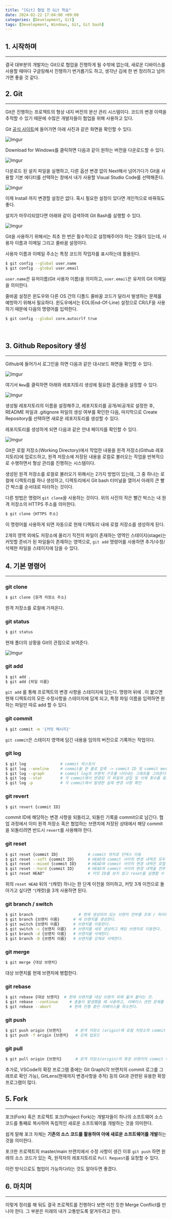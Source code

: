 ```yaml
---
title: "[Git] 협업 전 Git 학습"
date: 2024-02-22 17:04:00 +09:00
categories: [Development, Git]
tags: [Development, Windows, Git, Git bash]
---
```

## **1. 시작하며**
***
결국 대부분의 개발자는 Git으로 협업을 진행하게 될 수밖에 없는데, 새로운 디바이스를 사용할 때마다 구글링해서 진행하기 번거롭기도 하고, 생각난 김에 한 번 정리하고 넘어가면 좋을 것 같다.
<br>

## **2. Git**
***
Git은 진행하는 프로젝트의 형상 내지 버전의 분산 관리 시스템이다. 코드의 변경 이력을 추적할 수 있기 때문에 수많은 개발자들이 협업을 위해 사용하고 있다.

Git [공식 사이트](https://git-scm.com)에 들어가면 아래 사진과 같은 화면을 확인할 수 있다.

![Imgur](https://i.imgur.com/AvJ8FQl.png)

Download for Windows를 클릭하면 다음과 같이 원하는 버전을 다운로드할 수 있다.

![Imgur](https://i.imgur.com/aTEFlfP.png)


다운로드 된 설치 파일을 실행하고, 다른 옵션 변경 없이 Next해서 넘어가다가 Git을 사용할 기본 에디터를 선택하는 창에서 내가 사용할 Visual Studio Code를 선택해준다.

![Imgur](https://i.imgur.com/qiRp49A.png)

이제 Install 까지 변경할 설정은 없다. 혹시 필요한 설정이 있다면 개인적으로 바꿔줘도 좋다.

설치가 마무리되었다면 아래와 같이 검색하여 Git Bash를 실행할 수 있다.

![Imgur](https://i.imgur.com/HBcYkQS.png)

Git을 사용하기 위해서는 최초 한 번은 필수적으로 설정해주어야 하는 것들이 있는데, 사용자 이름과 이메일 그리고 줄바꿈 설정이다.

사용자 이름과 이메일 주소는 특정 코드의 작업자를 표시하는데 활용된다.

```bash
$ git config --global user.name
$ git config --global user.email
```

`user.name`은 유저이름(Git 사용자 이름)을 의미하고, `user.email`은 유저의 Git 이메일을 의미한다.

줄바꿈 설정은 윈도우와 다른 OS 간의 디폴드 줄바꿈 코드가 달라서 발생하는 문제를 예방하기 위해서 필요하다. 윈도우에서는 EOL(End-Of-Line) 설정으로 CR/LF을 사용하기 때문에 다음의 명령어를 입력한다.

```bash
$ git config --global core.autocrlf true
```
<br>

## **3. Github Repository 생성**
***
Github에 들어가서 로그인을 하면 다음과 같은 대시보드 화면을 확인할 수 있다.

![Imgur](https://i.imgur.com/suApxBe.png)

여기서 `New`를 클릭하면 아래와 레포지토리 생성에 필요한 옵션들을 설정할 수 있다.

![Imgur](https://i.imgur.com/qCd1EiS.png)

생성될 레포지토리의 이름을 설정해주고, 레포지토리를 공개/비공개로 설정한 후, README 파일과 .gitignore 파일의 생성 여부를 확인한 다음, 마지막으로 Create Repository를 선택하면 새로운 레포지토리를 생성할 수 있다.

레포지토리를 생성하게 되면 다음과 같은 안내 페이지를 확인할 수 있다. 

![Imgur](https://i.imgur.com/RjR8U68.png)

Git은 로컬 저장소(Working Directory)에서 작업한 내용을 원격 저장소(Github 레포지토리)에 업로드하고, 원격 저장소에 저장된 내용을 로컬로 불러오는 작업을 반복적으로 수행하면서 형상 관리를 진행하는 시스템이다.

생성된 원격 저장소를 로컬로 불러오기 위해서는 2가지 방법이 있는데, 그 중 하나는 로컬에 디렉토리를 하나 생성하고, 디렉토리에서 Git bash 터미널을 열어서 아래의 큰 빨간 박스를 순서대로 따라하는 것이다.

다른 방법은 명령어 `git clone`을 사용하는 것이다. 위의 사진의 작은 빨간 박스는 내 원격 저장소의 HTTPS 주소를 의미한다.

```bash
$ git clone {HTTPS 주소}
```
이 명령어를 사용하게 되면 자동으로 현재 디렉토리 내에 로컬 저장소를 생성하게 된다.

2개의 영역 외에도 저장소에 올리기 직전의 파일이 존재하는 영역인 스테이지(stage)는 커밋할 준비가 된 파일들이 존재하는 영역으로, `git add` 명령어를 사용하면 추가/수정/삭제한 파일을 스테이지에 담을 수 있다.
<br>

## **4. 기본 명령어**
***
### **git clone** 
```bash
$ git clone {원격 저장소 주소}
```
원격 저장소를 로컬에 가져온다.

### **git status**
```bash
$ git status
```
현재 폴더의 상황을 Git의 관점으로 보여준다.

![Imgur](https://i.imgur.com/65FIUZP.png)

### **git add**
```bash
$ git add .
$ git add {파일 이름}
```
`git add` 를 통해 프로젝트의 변경 사항을 스테이지에 담는다. 명령어 뒤에 `.`이 붙으면 현재 디렉토리의 모든 수정사항을 스테이지에 담게 되고, 특정 파일 이름을 입력하면 원하는 파일만 따로 add 할 수 있다.

### **git commit**
```bash
$ git commit -m '{커밋 메시지}'
```
`git commit`은 스테이지 영역에 담긴 내용을 임의의 버전으로 기록하는 작업이다.

### **git log**
```bash
$ git log               # commit 히스토리
$ git log --oneline     # commit을 한 줄로 압축 -> commit ID 및 commit message의 첫 번째 줄만 표시
$ git log --graph       # commit log의 브랜치 구조를 나타내는 그래프를 그려준다.
$ git log --stat        # 각 commit에서 변경된 각 파일의 삽입 및 삭제 횟수를 표시한다.
$ git log -p            # 각 commit에서 발생한 실제 변경 사항 확인
```

### **git revert**
```bash
$ git revert {commit ID}
```
commit ID에 해당하는 변경 사항을 되돌리고, 되돌린 기록을 commit으로 남긴다. 협업 과정에서 이미 원격 저장소 혹은 협업하는 브랜치에 저장된 상태에서 해당 commit을 되돌리려면 반드시 `revert`를 사용해야 한다.

### **git reset**
```bash
$ git reset {commit ID}             # commit 위치로 인덱스 이동
$ git reset --soft {commit ID}      # HEAD와 commit 사이의 변경 내역은 모두 스테이지 영역으로 유지한 상태로 되돌린다.
$ git reset --mixed {commit ID}     # HEAD와 commit 사이의 변경 내역은 로컬 디렉토리에 유지한 상태로 되돌린다.
$ git reset --hard {commit ID}      # HEAD와 commit 사이의 변경 내역을 전부 삭제한다.
$ git reset HEAD^                   # 커밋 ID를 보지 않고 reset을 실행할 수 있다.
```
위의 `reset HEAD` 뒤의 `^`(캐럿) 하나는 한 단계 이전을 의미하고, 커밋 3개 이전으로 돌아가고 싶다면 `^`(캐럿)을 3개 사용하면 된다.

### **git branch / switch**
```bash
$ git branch                    # 현재 생성되어 있는 브랜치 전부를 조회 / 하이라이트된 브랜치가 현재 있는 브랜치
$ git branch {브랜치 이름}      # 새 브랜치를 생성한다.
$ git switch {브랜치 이름}      # 브랜치를 이동한다.
$ git switch -c {브랜치 이름}   # 브랜치를 새로 생성하고 해당 브랜치로 이동한다.
$ git branch -d {브랜치 이름}   # 브랜치를 삭제한다.
$ git branch -D {브랜치 이름}   # 브랜치를 강제로 삭제한다.
```

### **git merge**
```bash
$ git merge {대상 브랜치}
```

대상 브랜치를 현재 브랜치에 병합한다.

### **git rebase**
```bash
$ git rebase {대상 브랜치}  # 현재 브랜치를 대상 브랜치 뒤에 옮겨 붙이는 것.
$ git rebase --continue     # 충돌이 발생했을 때 사용하고, 리베이스 관련 문제를 다 해결했고 리베이스를 계속하겠다는 의미
$ git rebase --abort        # 현재 진행 중인 리베이스를 취소한다.
```

### **git push**
```bash
$ git push origin {브랜치}      # 원격 저장소 (origin)에 로컬 저장소의 commit 내역을 업로드
$ git push -f origin {브랜치}   # 강제 업로드
```

### **git pull**
```bash
$ git pull origin {브랜치}      # 원격 저장소(origin)의 특정 브랜치의 commit 내역을 현재 위치한 로컬 저장소의 브랜치에 동기화
```

추가로, VSCode의 확장 프로그램 중에는 Git Graph(각 브랜치의 commit 로그를 그래프로 확인 가능), GitLens(현재까지 변경사항을 추적) 등의 Git과 관련된 유용한 확장 프로그램이 많다.

## **5. Fork**
***
포크(Fork) 혹은 프로젝트 포크(Project Fork)는 개발자들이 하나의 소프트웨어 소스 코드를 통째로 복사하여 독립적인 새로운 소프트웨어를 개발하는 것을 의미한다.

쉽게 말해 포크 자체는 **기존의 소스 코드를 활용하여 아예 새로운 소프트웨어를 개발**하는 것을 의미한다.

포크한 프로젝트의 master/main 브랜치에서 수정 사항이 생긴 이후 `git push` 하면 원래의 소스 코드가 있는 즉, 원작자의 레포지토리로 `Pull Request`를 요청할 수 있다.

이런 방식으로도 협업이 가능하다라는 것도 알아두면 좋겠다.

## **6. 마치며**
***
이렇게 정리를 해 둬도 결국 프로젝트를 진행하다 보면 미친 듯한 Merge Conflict를 만나야 한다. 그 부분은 미래의 내가 고통받도록 맡겨두려고 한다.